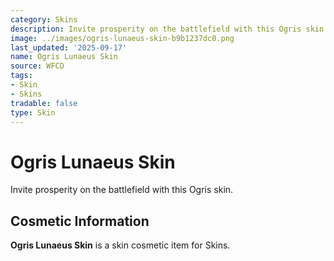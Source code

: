 ```yaml
---
category: Skins
description: Invite prosperity on the battlefield with this Ogris skin.
image: ../images/ogris-lunaeus-skin-b9b1237dc0.png
last_updated: '2025-09-17'
name: Ogris Lunaeus Skin
source: WFCD
tags:
- Skin
- Skins
tradable: false
type: Skin
---
```


# Ogris Lunaeus Skin

Invite prosperity on the battlefield with this Ogris skin.

## Cosmetic Information

**Ogris Lunaeus Skin** is a skin cosmetic item for Skins.

